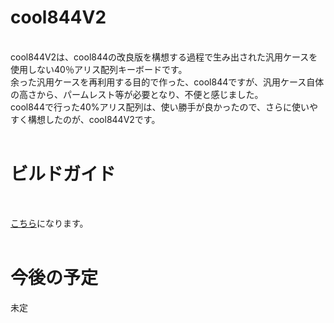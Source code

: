 # cool844V2
<br>
cool844V2は、cool844の改良版を構想する過程で生み出された汎用ケースを使用しない40％アリス配列キーボードです。<br>
余った汎用ケースを再利用する目的で作った、cool844ですが、汎用ケース自体の高さから、パームレスト等が必要となり、不便と感じました。<br>
cool844で行った40%アリス配列は、使い勝手が良かったので、さらに使いやすく構想したのが、cool844V2です。<br>
<br>

# ビルドガイド
<br>

[こちら](https://github.com/telzo2000/cool844V2/blob/main/buildguide_for_cool844V2.md)になります。<br>
<br>

# 今後の予定
未定<br>

